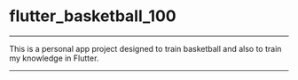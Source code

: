 # flutter_basketball_100
---
This is a personal app project designed to train basketball and also to train my knowledge in Flutter.

---
